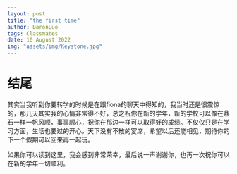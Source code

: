 ```yaml
---
layout: post
title: "the first time"
author: BaronLuo
tags: Classmates
date: 10 August 2022
img: "assets/img/Keystone.jpg"
---
```

# 结尾
其实当我听到你要转学的时候是在跟fiona的聊天中得知的，我当时还是很震惊的，那几天其实我的心情非常得不好，总之祝你在新的学年，新的学校可以像在鼎石一样一帆风顺，事事顺心，祝你在那边一样可以取得好的成绩。不仅仅只是在学习方面，生活也要过的开心。天下没有不散的宴席，希望以后还能相见，期待你的下一个假期可以回来再一起玩。

如果你可以读到这里，我会感到非常荣幸，最后说一声谢谢你，也再一次祝你可以在新的学年一切顺利。

